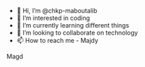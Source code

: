 - 👋 Hi, I’m @chkp-maboutalib
- 👀 I’m interested in coding
- 🌱 I’m currently learning different things
- 💞️ I’m looking to collaborate on technology
- 📫 How to reach me - Majdy

<!---
chkp-maboutalib/chkp-maboutalib is a ✨ special ✨ repository because its `README.md` (this file) appears on your GitHub profile.
You can click the Preview link to take a look at your changes.
--->
Magd
